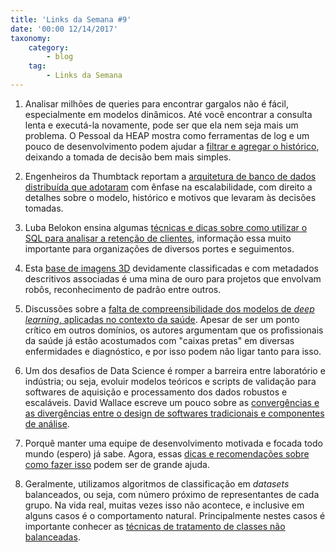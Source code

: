 ```yaml
---
title: 'Links da Semana #9'
date: '00:00 12/14/2017'
taxonomy:
    category:
        - blog
    tag:
        - Links da Semana
---
```


1. Analisar milhões de queries para encontrar gargalos não é fácil, especialmente em modelos dinâmicos. Até você encontrar a consulta lenta e executá-la novamente, pode ser que ela nem seja mais um problema. O Pessoal da HEAP mostra como ferramentas de log e um pouco de desenvolvimento podem ajudar a [filtrar e agregar o histórico](https://blog.heapanalytics.com/analyzing-performance-millions-sql-queries-one-special-snowflake/), deixando a tomada de decisão bem mais simples.  

1. Engenheiros da Thumbtack reportam a [arquitetura de banco de dados distribuída que adotaram](https://www.thumbtack.com/engineering/scaling-postgresql-load-balancing-healthchecks/) com ênfase na escalabilidade, com direito a detalhes sobre o modelo, histórico e motivos que levaram às decisões tomadas.

1. Luba Belokon ensina algumas [técnicas e dicas sobre como utilizar o SQL para analisar a retenção de clientes](https://blog.statsbot.co/customer-retention-analysis-93af9daee46b), informação essa muito importante para organizações de diversos portes e seguimentos.

1. Esta [base de imagens 3D](http://www.scan-net.org./) devidamente classificadas e com metadados descritivos associadas é uma mina de ouro para projetos que envolvam robôs, reconhecimento de padrão entre outros.

1. Discussões sobre a [falta de compreensibilidade dos modelos de *deep learning*, aplicadas no contexto da saúde](https://www.technologyreview.com/s/604271/deep-learning-is-a-black-box-but-health-care-wont-mind/). Apesar de ser um ponto crítico em outros domínios, os autores argumentam que os profissionais da saúde já estão acostumados com "caixas pretas" em diversas enfermidades e diagnóstico, e por isso podem não ligar tanto para isso.

1. Um dos desafios de Data Science é romper a barreira entre laboratório e indústria; ou seja, evoluir modelos teóricos e scripts de validação para softwares de aquisição e processamento dos dados robustos e escaláveis. David Wallace escreve um pouco sobre as [convergências e as divergências entre o design de softwares tradicionais e componentes de análise](https://blog.modeanalytics.com/designing-analytics-stacks-like-software/).

1. Porquê manter uma equipe de desenvolvimento motivada e focada todo mundo (espero) já sabe. Agora, essas [dicas e recomendações sobre como fazer isso](https://www.toptal.com/software/attract-retain-software-developers) podem ser de grande ajuda.  

1. Geralmente, utilizamos algoritmos de classificação em *datasets* balanceados, ou seja, com número próximo de representantes de cada grupo. Na vida real, muitas vezes isso não acontece, e inclusive em alguns casos é o comportamento natural. Principalmente nestes casos é importante conhecer as [técnicas de tratamento de classes não balanceadas](https://www.svds.com/tbt-learning-imbalanced-classes/).  
